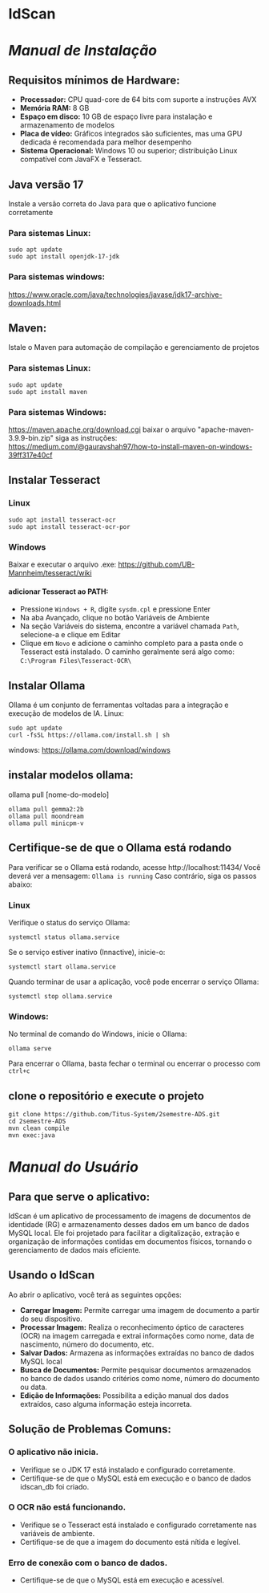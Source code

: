 # IdScan

# *Manual de Instalação*
## Requisitos mínimos de Hardware:
 - **Processador:** CPU quad-core de 64 bits com suporte a instruções AVX
 - **Memória RAM:** 8 GB
 - **Espaço em disco:** 10 GB de espaço livre para instalação e armazenamento de modelos
 - **Placa de vídeo:** Gráficos integrados são suficientes, mas uma GPU dedicada é recomendada para melhor desempenho
 - **Sistema Operacional:** Windows 10 ou superior; distribuição Linux compatível com JavaFX e Tesseract.

## Java versão 17
Instale a versão correta do Java para que o aplicativo funcione corretamente
### Para sistemas Linux:
```
sudo apt update
sudo apt install openjdk-17-jdk
```
### Para sistemas windows:
https://www.oracle.com/java/technologies/javase/jdk17-archive-downloads.html

## Maven:
Istale o Maven para automação de compilação e gerenciamento de projetos
### Para sistemas Linux:
```
sudo apt update
sudo apt install maven
```
### Para sistemas Windows:
https://maven.apache.org/download.cgi
baixar o arquivo "apache-maven-3.9.9-bin.zip"
siga as instruções: https://medium.com/@gauravshah97/how-to-install-maven-on-windows-39ff317e40cf


## Instalar Tesseract
### Linux
```
sudo apt install tesseract-ocr
sudo apt install tesseract-ocr-por
```

### Windows
Baixar e executar o arquivo .exe: https://github.com/UB-Mannheim/tesseract/wiki

#### adicionar Tesseract ao PATH:
 - Pressione `Windows + R`, digite `sysdm.cpl` e pressione Enter
 - Na aba Avançado, clique no botão Variáveis de Ambiente
 - Na seção Variáveis do sistema, encontre a variável chamada `Path`, selecione-a e clique em Editar
 - Clique em `Novo` e adicione o caminho completo para a pasta onde o Tesseract está instalado. O caminho geralmente será algo como: `C:\Program Files\Tesseract-OCR\`


## Instalar Ollama
Ollama é um conjunto de ferramentas voltadas para a integração e execução de modelos de IA.
Linux:
```
sudo apt update
curl -fsSL https://ollama.com/install.sh | sh
```
windows:
https://ollama.com/download/windows

## instalar modelos ollama:
ollama pull [nome-do-modelo]
```
ollama pull gemma2:2b
ollama pull moondream
ollama pull minicpm-v
```
## Certifique-se de que o Ollama está rodando
Para verificar se o Ollama está rodando, acesse http://localhost:11434/
Você deverá ver a mensagem: `Ollama is running`
Caso contrário, siga os passos abaixo:

### Linux
Verifique o status do serviço Ollama:
```
systemctl status ollama.service
```
Se o serviço estiver inativo (Innactive), inicie-o:
```
systemctl start ollama.service
```
Quando terminar de usar a aplicação, você pode encerrar o serviço Ollama:
```
systemctl stop ollama.service
```

### Windows:
No terminal de comando do Windows, inicie o Ollama:
```
ollama serve
```

Para encerrar o Ollama, basta fechar o terminal ou encerrar o processo com `ctrl+c`


## clone o repositório e execute o projeto
```
git clone https://github.com/Titus-System/2semestre-ADS.git
cd 2semestre-ADS
mvn clean compile
mvn exec:java
```

# *Manual do Usuário*
## Para que serve o aplicativo:
IdScan é um aplicativo de processamento de imagens de documentos de identidade (RG) e armazenamento desses dados em um banco de dados MySQL local. Ele foi projetado para facilitar a digitalização, extração e organização de informações contidas em documentos físicos, tornando o gerenciamento de dados mais eficiente.

## Usando o IdScan
Ao abrir o aplicativo, você terá as seguintes opções:
 - **Carregar Imagem:** Permite carregar uma imagem de documento a partir do seu dispositivo.
 - **Processar Imagem:** Realiza o reconhecimento óptico de caracteres (OCR) na imagem carregada e extrai informações como nome, data de nascimento, número do documento, etc.
 - **Salvar Dados:** Armazena as informações extraídas no banco de dados MySQL local
 - **Busca de Documentos:** Permite pesquisar documentos armazenados no banco de dados usando critérios como nome, número do documento ou data.
 - **Edição de Informações:** Possibilita a edição manual dos dados extraídos, caso alguma informação esteja incorreta.

## Solução de Problemas Comuns:
### O aplicativo não inicia.
 - Verifique se o JDK 17 está instalado e configurado corretamente.
 - Certifique-se de que o MySQL está em execução e o banco de dados idscan_db foi criado.
### O OCR não está funcionando.
 - Verifique se o Tesseract está instalado e configurado corretamente nas variáveis de ambiente.
 - Certifique-se de que a imagem do documento está nítida e legível.
### Erro de conexão com o banco de dados.
 - Certifique-se de que o MySQL está em execução e acessível.